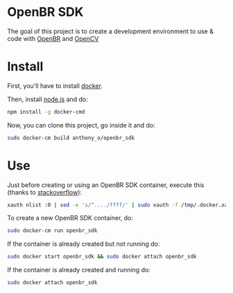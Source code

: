 # OpenBR SDK
The goal of this project is to create a development environment to use & code with [OpenBR](openbiometrics.org) and [OpenCV](opencv.org)

# Install
First, you'll have to install [docker](https://docs.docker.com/installation/#installation).

Then, install [node.js](http://nodejs.org/) and do:

```bash
npm install -g docker-cmd
```

Now, you can clone this project, go inside it and do:

```bash
sudo docker-cm build anthony_o/openbr_sdk
```

# Use
Just before creating or using an OpenBR SDK container, execute this (thanks to [stackoverflow](http://stackoverflow.com/a/25280523/535203)):

```bash
xauth nlist :0 | sed -e 's/^..../ffff/' | sudo xauth -f /tmp/.docker.xauth nmerge -
```

To create a new OpenBR SDK container, do:

```bash
sudo docker-cm run openbr_sdk
```

If the container is already created but not running do:

```bash
sudo docker start openbr_sdk && sudo docker attach openbr_sdk
```

If the container is already created and running do:

```bash
sudo docker attach openbr_sdk
```

